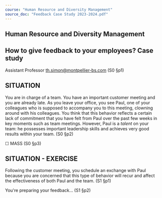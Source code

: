 ```yaml
---
course: "Human Resource and Diversity Management"
source_doc: "Feedback Case Study 2023-2024.pdf"
---
```

## Human Resource and Diversity Management

## How to give feedback to your employees? Case study


Assistant Professor th.simon@montpellier-bs.com (S0 §p1)

## SITUATION

You are in charge of a team. You have an important customer meeting and you are already late. As you leave your office, you see Paul, one of your colleagues who is supposed to accompany you to this meeting, clowning around with his colleagues. You think that this behavior reflects a certain lack of commitment that you have felt from Paul over the past few weeks in key moments such as team meetings. However, Paul is a *talent* on your team: he possesses important leadership skills and achieves very good results within your team. (S0 §p2)


☐ MASS (S0 §p3)

## SITUATION - EXERCISE

 Following the customer meeting, you schedule an exchange with Paul because you are concerned that this type of behavior will recur and affect the effectiveness of both Paul and the team. (S1 §p1)

You're preparing your feedback... (S1 §p2)


